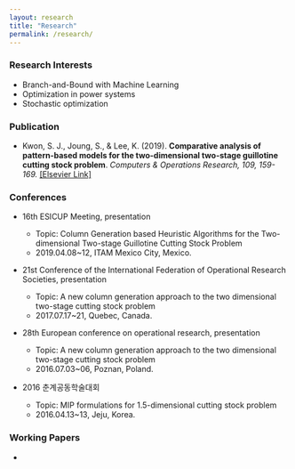 ```yaml
---
layout: research
title: "Research"
permalink: /research/
---
```


### **Research Interests**
- Branch-and-Bound with Machine Learning 
- Optimization in power systems
- Stochastic optimization

### **Publication**
- Kwon, S. J., Joung, S., & Lee, K. (2019). **Comparative analysis of pattern-based models for the two-dimensional two-stage guillotine cutting stock problem**. *Computers & Operations Research, 109, 159-169.* <a href = https://doi.org/10.1016/j.cor.2019.05.005 target="_blank">[Elsevier Link]</a>

### **Conferences**
- 16th ESICUP Meeting, presentation
  - Topic: Column Generation based Heuristic Algorithms for the Two-dimensional Two-stage Guillotine Cutting Stock Problem
  - 2019.04.08~12, ITAM Mexico City, Mexico.

- 21st Conference of the International Federation of Operational Research Societies, presentation
  -	Topic: A new column generation approach to the two dimensional two-stage cutting stock problem
  - 2017.07.17~21, Quebec, Canada.

- 28th European conference on operational research, presentation
  - Topic: A new column generation approach to the two dimensional two-stage cutting stock problem
  - 2016.07.03~06, Poznan, Poland.
  
- 2016 춘계공동학술대회 
  - Topic: MIP formulations for 1.5-dimensional cutting stock problem
  - 2016.04.13~13, Jeju, Korea.

<!--  sets `twitter:creator` -->

### **Working Papers**
-
